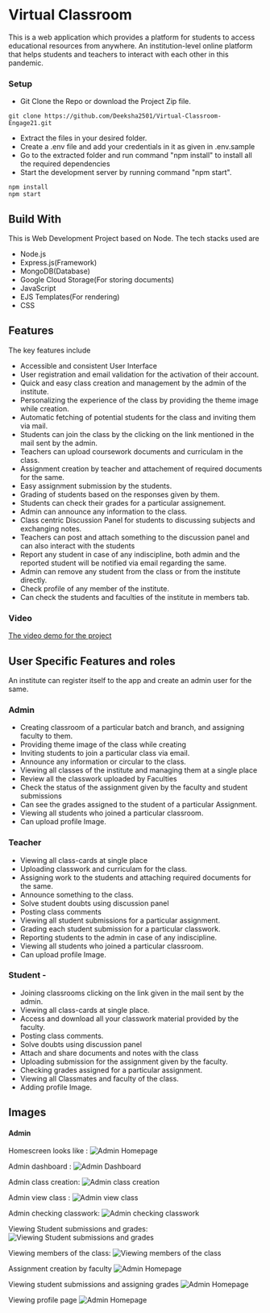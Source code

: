 # Virtual Classroom
This is a web application which provides a platform for students to access educational resources from anywhere. 
An institution-level online platform that helps students and teachers to interact with each other in this pandemic.

### Setup

* Git Clone the Repo or download the Project Zip file.

```
git clone https://github.com/Deeksha2501/Virtual-Classroom-Engage21.git
```


* Extract the files in your desired folder.
* Create a .env file and add your credentials in it as given in .env.sample
* Go to the extracted folder and run command "npm install" to install all the required dependencies
* Start the development server by running command "npm start".

```
npm install
npm start
```


## Build With

This is Web Development Project based on Node. The tech stacks used are 
   * Node.js
   * Express.js(Framework)
   * MongoDB(Database)
   * Google Cloud Storage(For storing documents)
   * JavaScript
   * EJS Templates(For rendering)
   * CSS


## Features
The key features include

* Accessible and consistent User Interface
* User registration and email validation for the activation of their account.
* Quick and easy class creation and management by the admin of the institute.
* Personalizing the experience of the class by providing the theme image while creation.
* Automatic fetching of potential students for the class and inviting them via mail.
* Students can join the class by the clicking on the link mentioned in the mail sent by the admin.
* Teachers can upload coursework documents and curriculam in the class.
* Assignment creation by teacher and attachement of required documents for the same. 
* Easy assignment submission by the students.
* Grading of students based on the responses given by them.
* Students can check their grades for a particular assignement.
* Admin can announce any information to the class.
* Class centric Discussion Panel for students to discussing subjects and exchanging notes.
* Teachers can post and attach something to the discussion panel and can also interact with the students
* Report any student in case of any indiscipline, both admin and the reported student will be notified via email regarding the same.
* Admin can remove any student from the class or from the institute directly.
* Check profile of any member of the institute.
* Can check the students and faculties of the institute in members tab.

### Video
[The video demo for the project](https://www.youtube.com/watch?v=-WnWxI7arfI)

## User Specific Features and roles
An institute can register itself to the app and create an admin user for the same.

### Admin

* Creating classroom of a particular batch and branch, and assigning faculty to them.
* Providing theme image of the class while creating
* Inviting students to join a particular class via email.
* Announce any information or circular to the class.
* Viewing all classes of the institute and managing them at a single place
* Review all the classwork uploaded by Faculties 
* Check the status of the assignment given by the faculty and student submissions
* Can see the grades assigned to the student of a particular Assignment.
* Viewing all students who joined a particular classroom.
* Can upload profile Image.

### Teacher

* Viewing all class-cards at single place
* Uploading classwork and curriculam for the class.
* Assigning work to the students and attaching required documents for the same.
* Announce something to the class.
* Solve student doubts using discussion panel
* Posting class comments
* Viewing all student submissions for a particular assignment.
* Grading each student submission for a particular classwork.
* Reporting students to the admin in case of any indiscipline.
* Viewing all students who joined a particular classroom.
* Can upload profile Image.

### Student - 
* Joining classrooms clicking on the link given in the mail sent by the admin.
* Viewing all class-cards at single place.
* Access and download all your classwork material provided by the faculty.
* Posting class comments.
* Solve doubts using discussion panel
* Attach and share documents and notes with the class
* Uploading submission for the assignment given by the faculty.
* Checking grades assigned for a particular assignment.
* Viewing all Classmates and faculty of the class.
* Adding profile Image.


## Images

#### Admin

Homescreen looks like :
![Admin Homepage](Readme_images/Admin/admin_home.png)

Admin dashboard :
![Admin Dashboard](Readme_images/Admin/admin_dashboard.png)

Admin class creation:
![Admin class creation](Readme_images/Admin/admin_createclass.png)

Admin view class :
![Admin view class](Readme_images/Admin/admin_showclass.png)

Admin checking classwork:
![Admin checking classwork](Readme_images/Admin/admin_classwork.png)

Viewing Student submissions and grades:
![Viewing Student submissions and grades](Readme_images/Admin/admin_studentSubmissions.png)

Viewing members of the class:
![Viewing members of the class](Readme_images/Admin/admin_members.png)

Assignment creation by faculty
![Admin Homepage](Readme_images/create_assignment.png)

Viewing student submissions and assigning grades
![Admin Homepage](Readme_images/givingGrades.png)

Viewing profile page
![Admin Homepage](Readme_images/profilepage.png)

